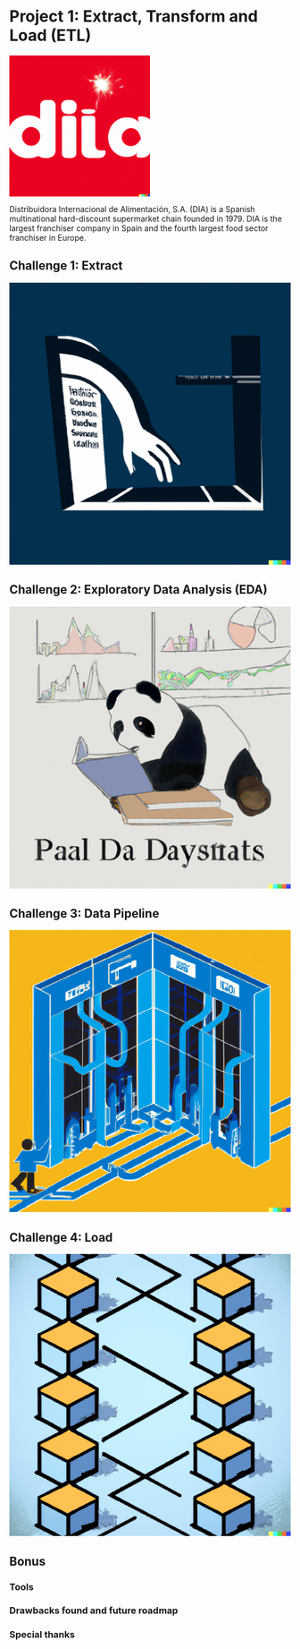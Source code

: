 # Project 1: Extract, Transform and Load (ETL)

<!---
![logo](images/logo.png){width="50%" height="25%" style="display: block; margin: 0 auto"}
--->

<img src=images/logo.png  width="50%" height="25%" align="center">

Distribuidora Internacional de Alimentación, S.A. (DIA) is a Spanish multinational hard-discount supermarket chain founded in 1979. DIA is the largest franchiser company in Spain and the fourth largest food sector franchiser in Europe.

## Challenge 1: Extract

![extraction](images/extract.png)

## Challenge 2: Exploratory Data Analysis (EDA)

![pandas](images/panda.png)

## Challenge 3: Data Pipeline

![pipeline](images/pipe.png)

## Challenge 4: Load

![sql](images/load.png)

## Bonus

### Tools

### Drawbacks found and future roadmap

### Special thanks